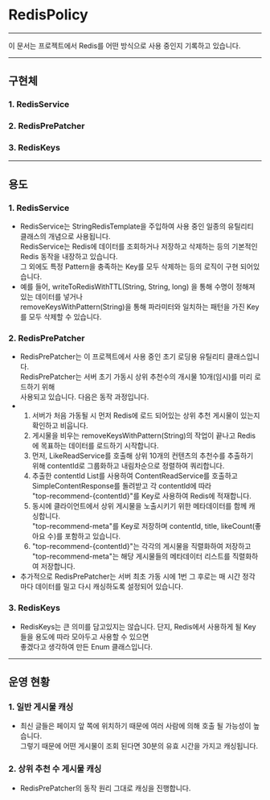 # RedisPolicy

---
이 문서는 프로젝트에서 Redis를 어떤 방식으로 사용 중인지 기록하고 있습니다.

---

## 구현체

### 1. RedisService
### 2. RedisPrePatcher
### 3. RedisKeys

---

## 용도

### 1. RedisService
 
- RedisService는 StringRedisTemplate을 주입하여 사용 중인 일종의 유틸리티 클래스의 개념으로 사용됩니다.<br>
RedisService는 Redis에 데이터를 조회하거나 저장하고 삭제하는 등의 기본적인 Redis 동작을 내장하고 있습니다.<br>
그 외에도 특정 Pattern을 충족하는 Key를 모두 삭제하는 등의 로직이 구현 되어있습니다.
- 예를 들어, writeToRedisWithTTL(String, String, long) 을 통해 수명이 정해져 있는 데이터를 넣거나<br>
  removeKeysWithPattern(String)을 통해 파라미터와 일치하는 패턴을 가진 Key를 모두 삭제할 수 있습니다.

### 2. RedisPrePatcher
- RedisPrePatcher는 이 프로젝트에서 사용 중인 초기 로딩용 유틸리티 클래스입니다.<br>
RedisPrePatcher는 서버 초기 가동시 상위 추천수의 개시물 10개(임시)를 미리 로드하기 위해<br>
사용되고 있습니다. 다음은 동작 과정입니다.
 - 1. 서버가 처음 가동될 시 먼저 Redis에 로드 되어있는 상위 추천 게시물이 있는지 확인하고
비웁니다.
   2. 게시물을 비우는 removeKeysWithPattern(String)의 작업이 끝나고 Redis에 목표하는 데이터를 로드하기 시작합니다.<br>
   3. 먼저, LikeReadService를 호출해 상위 10개의 컨텐츠의 추천수를 추출하기 위해 contentId로 그룹화하고 내림차순으로 정렬하여 쿼리합니다.
   4. 추출한 contentId List를 사용하여 ContentReadService를 호출하고 SimpleContentResponse를 돌려받고 각 contentId에 따라<br>
"top-recommend-{contentId}"를 Key로 사용하여 Redis에 적재합니다.
   5. 동시에 클라이언트에서 상위 게시물을 노출시키기 위한 메타데이터를 함께 캐싱합니다.</br>
"top-recommend-meta"를 Key로 저장하며 contentId, title, likeCount(좋아요 수)를 포함하고 있습니다.
   6. "top-recommend-{contentId}"는 각각의 게시물을 직렬화하여 저장하고 "top-recommend-meta"는 해당 게시물들의 메타데이터 리스트를 직렬화하여 저장합니다.
- 추가적으로 RedisPrePatcher는 서버 최초 가동 시에 1번 그 후로는 매 시간 정각마다 데이터를 밀고 다시 캐싱하도록 설정되어 있습니다.

### 3. RedisKeys
- RedisKeys는 큰 의미를 담고있지는 않습니다. 단지, Redis에서 사용하게 될 Key들을 용도에 따라 모아두고 사용할 수 있으면 <br>좋겠다고 생각하여 만든 Enum 클래스입니다.

---
## 운영 현황

### 1. 일반 게시물 캐싱
- 최신 글들은 페이지 앞 쪽에 위치하기 때문에 여러 사람에 의해 호출 될 가능성이 높습니다.<br>
 그렇기 때문에 어떤 게시물이 조회 된다면 30분의 유효 시간을 가지고 캐싱됩니다.

### 2. 상위 추천 수 게시물 캐싱
- RedisPrePatcher의 동작 원리 그대로 캐싱을 진행합니다.